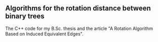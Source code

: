 ## Algorithms for the rotation distance between binary trees



The C++ code for my B.Sc. thesis and the article "A Rotation Algorithm Based on Induced Equivalent Edges".
